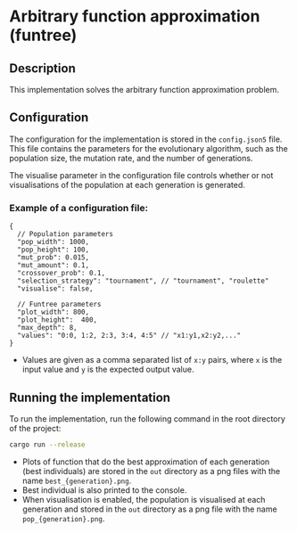 # Arbitrary function approximation (funtree)
## Description
This implementation solves the arbitrary function approximation problem.


## Configuration

The configuration for the implementation is stored in the `config.json5` file.
This file contains the parameters for the evolutionary algorithm, such as the population size, the mutation rate, and
the number of generations.

The visualise parameter in the configuration file controls whether or not visualisations of the population at each
generation is generated.

### Example of a configuration file:

```json5
{
  // Population parameters
  "pop_width": 1000,
  "pop_height": 100,
  "mut_prob": 0.015,
  "mut_amount": 0.1,
  "crossover_prob": 0.1,
  "selection_strategy": "tournament", // "tournament", "roulette"
  "visualise": false,

  // Funtree parameters
  "plot_width": 800,
  "plot_height":  400,
  "max_depth": 8,
  "values": "0:0, 1:2, 2:3, 3:4, 4:5" // "x1:y1,x2:y2,..."
}
```

- Values are given as a comma separated list of `x:y` pairs, where `x` is the input value and `y` is the expected output value.

## Running the implementation

To run the implementation, run the following command in the root directory of the project:

```bash
cargo run --release
```

- Plots of function that do the best approximation of each generation (best individuals) are stored in the `out` directory as a png files with the
  name `best_{generation}.png`.
- Best individual is also printed to the console.
- When visualisation is enabled, the population is visualised at each generation and stored in the `out` directory as a
  png file with the name `pop_{generation}.png`.

